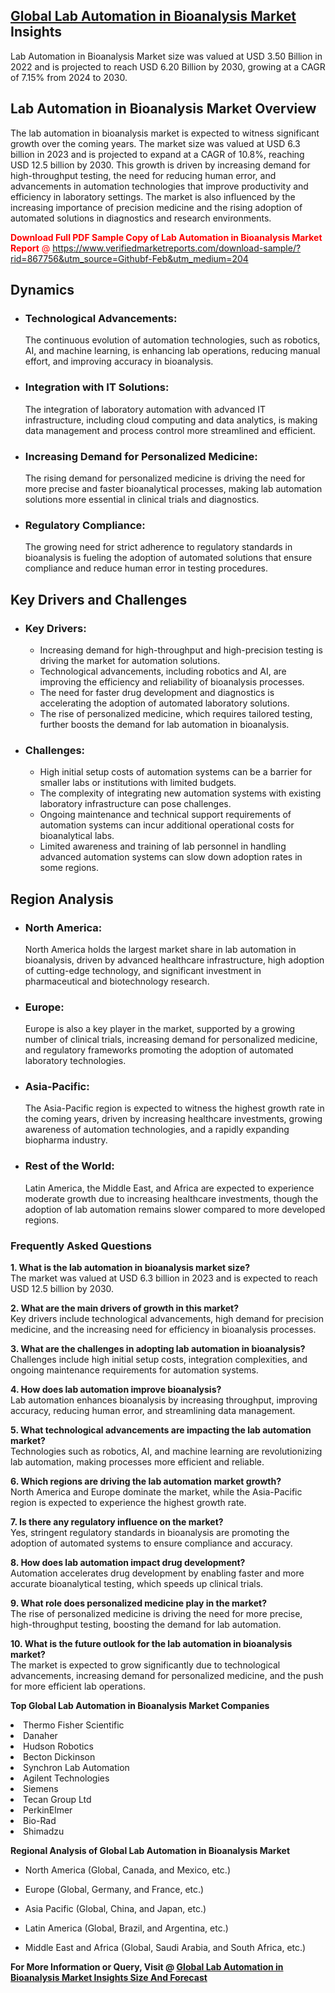 <h2><a href="https://www.verifiedmarketreports.com/download-sample/?rid=867756&amp;utm_source=Githubf&amp;utm_medium=204" target="_blank">Global Lab Automation in Bioanalysis Market</a> Insights</h2><p>Lab Automation in Bioanalysis Market size was valued at USD 3.50 Billion in 2022 and is projected to reach USD 6.20 Billion by 2030, growing at a CAGR of 7.15% from 2024 to 2030.</p><p> <h2>Lab Automation in Bioanalysis Market Overview</h2> <p>The lab automation in bioanalysis market is expected to witness significant growth over the coming years. The market size was valued at USD 6.3 billion in 2023 and is projected to expand at a CAGR of 10.8%, reaching USD 12.5 billion by 2030. This growth is driven by increasing demand for high-throughput testing, the need for reducing human error, and advancements in automation technologies that improve productivity and efficiency in laboratory settings. The market is also influenced by the increasing importance of precision medicine and the rising adoption of automated solutions in diagnostics and research environments.</p> <p><p><span class=""><span style="color: #ff0000;"><strong>Download Full PDF Sample Copy of Lab Automation in Bioanalysis Market Report</strong> @ </span><a href="https://www.verifiedmarketreports.com/download-sample/?rid=867756&amp;utm_source=Githubf-Feb&amp;utm_medium=204" target="_blank">https://www.verifiedmarketreports.com/download-sample/?rid=867756&amp;utm_source=Githubf-Feb&amp;utm_medium=204</a></span></p></p> <h2>Dynamics</h2> <ul> <li><h3>Technological Advancements:</h3> The continuous evolution of automation technologies, such as robotics, AI, and machine learning, is enhancing lab operations, reducing manual effort, and improving accuracy in bioanalysis.</li> <li><h3>Integration with IT Solutions:</h3> The integration of laboratory automation with advanced IT infrastructure, including cloud computing and data analytics, is making data management and process control more streamlined and efficient.</li> <li><h3>Increasing Demand for Personalized Medicine:</h3> The rising demand for personalized medicine is driving the need for more precise and faster bioanalytical processes, making lab automation solutions more essential in clinical trials and diagnostics.</li> <li><h3>Regulatory Compliance:</h3> The growing need for strict adherence to regulatory standards in bioanalysis is fueling the adoption of automated solutions that ensure compliance and reduce human error in testing procedures.</li> </ul> <h2>Key Drivers and Challenges</h2> <ul> <li><h3>Key Drivers:</h3> <ul> <li>Increasing demand for high-throughput and high-precision testing is driving the market for automation solutions.</li> <li>Technological advancements, including robotics and AI, are improving the efficiency and reliability of bioanalysis processes.</li> <li>The need for faster drug development and diagnostics is accelerating the adoption of automated laboratory solutions.</li> <li>The rise of personalized medicine, which requires tailored testing, further boosts the demand for lab automation in bioanalysis.</li> </ul> </li> <li><h3>Challenges:</h3> <ul> <li>High initial setup costs of automation systems can be a barrier for smaller labs or institutions with limited budgets.</li> <li>The complexity of integrating new automation systems with existing laboratory infrastructure can pose challenges.</li> <li>Ongoing maintenance and technical support requirements of automation systems can incur additional operational costs for bioanalytical labs.</li> <li>Limited awareness and training of lab personnel in handling advanced automation systems can slow down adoption rates in some regions.</li> </ul> </li> </ul> <h2>Region Analysis</h2> <ul> <li><h3>North America:</h3> North America holds the largest market share in lab automation in bioanalysis, driven by advanced healthcare infrastructure, high adoption of cutting-edge technology, and significant investment in pharmaceutical and biotechnology research.</li> <li><h3>Europe:</h3> Europe is also a key player in the market, supported by a growing number of clinical trials, increasing demand for personalized medicine, and regulatory frameworks promoting the adoption of automated laboratory technologies.</li> <li><h3>Asia-Pacific:</h3> The Asia-Pacific region is expected to witness the highest growth rate in the coming years, driven by increasing healthcare investments, growing awareness of automation technologies, and a rapidly expanding biopharma industry.</li> <li><h3>Rest of the World:</h3> Latin America, the Middle East, and Africa are expected to experience moderate growth due to increasing healthcare investments, though the adoption of lab automation remains slower compared to more developed regions.</li> </ul> <h3>Frequently Asked Questions</h3> <p><b>1. What is the lab automation in bioanalysis market size?</b><br>The market was valued at USD 6.3 billion in 2023 and is expected to reach USD 12.5 billion by 2030.</p> <p><b>2. What are the main drivers of growth in this market?</b><br>Key drivers include technological advancements, high demand for precision medicine, and the increasing need for efficiency in bioanalysis processes.</p> <p><b>3. What are the challenges in adopting lab automation in bioanalysis?</b><br>Challenges include high initial setup costs, integration complexities, and ongoing maintenance requirements for automation systems.</p> <p><b>4. How does lab automation improve bioanalysis?</b><br>Lab automation enhances bioanalysis by increasing throughput, improving accuracy, reducing human error, and streamlining data management.</p> <p><b>5. What technological advancements are impacting the lab automation market?</b><br>Technologies such as robotics, AI, and machine learning are revolutionizing lab automation, making processes more efficient and reliable.</p> <p><b>6. Which regions are driving the lab automation market growth?</b><br>North America and Europe dominate the market, while the Asia-Pacific region is expected to experience the highest growth rate.</p> <p><b>7. Is there any regulatory influence on the market?</b><br>Yes, stringent regulatory standards in bioanalysis are promoting the adoption of automated systems to ensure compliance and accuracy.</p> <p><b>8. How does lab automation impact drug development?</b><br>Automation accelerates drug development by enabling faster and more accurate bioanalytical testing, which speeds up clinical trials.</p> <p><b>9. What role does personalized medicine play in the market?</b><br>The rise of personalized medicine is driving the need for more precise, high-throughput testing, boosting the demand for lab automation.</p> <p><b>10. What is the future outlook for the lab automation in bioanalysis market?</b><br>The market is expected to grow significantly due to technological advancements, increasing demand for personalized medicine, and the push for more efficient lab operations.</p> </p><p><strong>Top Global Lab Automation in Bioanalysis Market Companies</strong></p><div data-test-id=""><p><li>Thermo Fisher Scientific</li><li> Danaher</li><li> Hudson Robotics</li><li> Becton Dickinson</li><li> Synchron Lab Automation</li><li> Agilent Technologies</li><li> Siemens</li><li> Tecan Group Ltd</li><li> PerkinElmer</li><li> Bio-Rad</li><li> Shimadzu</li></p><div><strong>Regional Analysis of&nbsp;Global Lab Automation in Bioanalysis Market</strong></div><ul><li dir="ltr"><p dir="ltr">North America&nbsp;(Global, Canada, and Mexico, etc.)</p></li><li dir="ltr"><p dir="ltr">Europe (Global, Germany, and France, etc.)</p></li><li dir="ltr"><p dir="ltr">Asia Pacific&nbsp;(Global, China, and Japan, etc.)</p></li><li dir="ltr"><p dir="ltr">Latin America&nbsp;(Global, Brazil, and Argentina, etc.)</p></li><li dir="ltr">Middle East and Africa&nbsp;(Global, Saudi Arabia, and South Africa, etc.)</li></ul><p><strong>For More Information or Query, Visit @&nbsp;</strong><strong><a href="https://www.verifiedmarketreports.com/product/lab-automation-in-bioanalysis-market/?utm_source=Githubf&amp;utm_medium=204" target="_blank">Global Lab Automation in Bioanalysis Market Insights Size And Forecast</a></strong></p></div>
